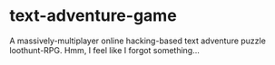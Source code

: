 text-adventure-game
===================

A massively-multiplayer online hacking-based text adventure puzzle loothunt-RPG. Hmm, I feel like I forgot something...
